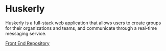 # Huskerly

Huskerly is a full-stack web application that allows users to create groups for their organizations and teams, and communicate through a real-time messaging service.

[Front End Repository](https://github.com/nandini-ghosh/huskerly-react-app)
